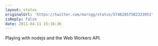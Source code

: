 ```yaml
---
layout: status
originalUrl: 'https://twitter.com/marcgg/status/57462057582333953'
isReply: false
date: 2011-04-11 15:16:36
---
```


Playing with nodejs and the Web Workers API.
